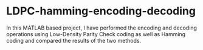 # LDPC-hamming-encoding-decoding
In this MATLAB based project, I have performed the encoding and decoding operations using Low-Density Parity Check coding as well as Hamming coding and compared the results of the two methods. 

